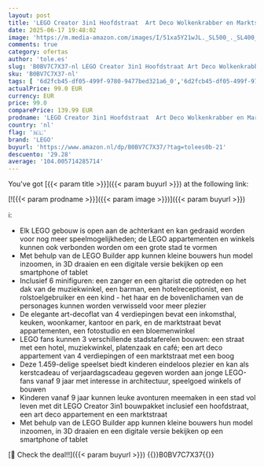 ```yaml
---
layout: post
title: 'LEGO Creator 3in1 Hoofdstraat  Art Deco Wolkenkrabber en Marktstraat Set  Constructie Speelgoed met Hotel  Café  Appartementen en Winkels  Creatief Model Bouwpakket 31141'
date: 2025-06-17 19:48:02
image: 'https://m.media-amazon.com/images/I/51xa5Y21wJL._SL500_._SL400_.jpg'
comments: true
category: ofertas
author: 'tole.es'
slug: 'B0BV7C7X37-nl LEGO Creator 3in1 Hoofdstraat Art Deco Wolkenkrabber en...'
sku: 'B0BV7C7X37-nl'
tags: [ '6d2fcb45-df05-499f-9780-9477bed321a6_0','6d2fcb45-df05-499f-9780-9477bed321a6_501','Arborist Merchandising Root','Bouw- & constructiespeelgoed','Educatief speelgoed','Montessori','Self Service','Special Features Stores','Speelgoed & spellen','Speelgoedbouwsets','lego','🇳🇱', ]
actualPrice: 99.0 EUR
currency: EUR
price: 99.0
comparePrice: 139.99 EUR
prodname: 'LEGO Creator 3in1 Hoofdstraat  Art Deco Wolkenkrabber en Marktstraat Set  Constructie Speelgoed met Hotel  Café  Appartementen en Winkels  Creatief Model Bouwpakket 31141'
country: 'nl'
flag: '🇳🇱'
brand: 'LEGO'
buyurl: 'https://www.amazon.nl/dp/B0BV7C7X37/?tag=tolees0b-21'
descuento: '29.28'
average: '104.005714285714'
---
```


You've got [{{< param title >}}]({{< param buyurl >}}) at the following link:

[![{{< param prodname >}}]({{< param image >}})]({{< param buyurl >}})

ℹ️:

- Elk LEGO gebouw is open aan de achterkant en kan gedraaid worden voor nog meer speelmogelijkheden; de LEGO appartementen en winkels kunnen ook verbonden worden om een grote stad te vormen
- Met behulp van de LEGO Builder app kunnen kleine bouwers hun model inzoomen, in 3D draaien en een digitale versie bekijken op een smartphone of tablet
- Inclusief 6 minifiguren: een zanger en een gitarist die optreden op het dak van de muziekwinkel, een barman, een hotelreceptionist, een rolstoelgebruiker en een kind - het haar en de bovenlichamen van de personages kunnen worden verwisseld voor meer plezier
- De elegante art-decoflat van 4 verdiepingen bevat een inkomsthal, keuken, woonkamer, kantoor en park, en de marktstraat bevat appartementen, een fotostudio en een bloemenwinkel
- LEGO fans kunnen 3 verschillende stadstaferelen bouwen: een straat met een hotel, muziekwinkel, platenzaak en café; een art deco appartement van 4 verdiepingen of een marktstraat met een boog
- Deze 1.459-delige speelset biedt kinderen eindeloos plezier en kan als kerstcadeau of verjaardagscadeau gegeven worden aan jonge LEGO-fans vanaf 9 jaar met interesse in architectuur, speelgoed winkels of bouwen
- Kinderen vanaf 9 jaar kunnen leuke avonturen meemaken in een stad vol leven met dit LEGO Creator 3in1 bouwpakket inclusief een hoofdstraat, een art deco appartement en een marktstraat
- Met behulp van de LEGO Builder app kunnen kleine bouwers hun model inzoomen, in 3D draaien en een digitale versie bekijken op een smartphone of tablet

[🛒 Check the deal!!]({{< param buyurl >}})
{{<world>}}B0BV7C7X37{{</world>}}
